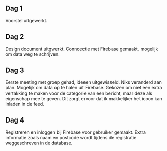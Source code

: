 ## Dag 1
Voorstel uitgewerkt.

## Dag 2
Design document uitgwerkt. Conncectie met Firebase gemaakt, mogelijk om data weg te schrijven.

## Dag 3
Eerste meeting met groep gehad, ideeen uitgewisseld. Niks veranderd aan plan. Mogelijk om data op te halen uit Firebase. Gekozen om niet een extra vertakking te maken voor de categorie van een bericht, maar deze als eigenschap mee te geven. Dit zorgt ervoor dat ik makkelijker het icoon kan inladen in de feed.

## Dag 4
Registreren en inloggen bij Firebase voor gebruiker gemaakt. Extra informatie zoals naam en postcode wordt tijdens de registratie weggeschreven in de database.
